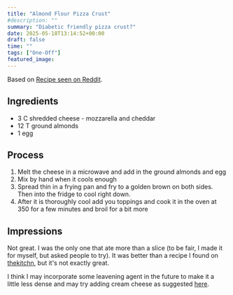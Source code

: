 ```yaml
---
title: "Almond Flour Pizza Crust"
#description: ""
summary: "Diabetic friendly pizza crust?"
date: 2025-05-18T13:14:52+00:00
draft: false
time: ""
tags: ["One-Off"]
featured_image: 
---
```


Based on [Recipe seen on Reddit](https://www.reddit.com/r/keto/comments/n94tq/as_promised_the_holy_grail_pizza_crust_food_porn/).

## Ingredients

- 3 C shredded cheese - mozzarella and cheddar
- 12 T ground almonds
- 1 egg

## Process

1. Melt the cheese in a microwave and add in the ground almonds and egg
1. Mix by hand when it cools enough
1. Spread thin in a frying pan and fry to a golden brown on both sides. Then into the fridge to cool right down.
1. After it is thoroughly cool add you toppings and cook it in the oven at 350 for a few minutes and broil for a bit more

## Impressions

Not great. I was the only one that ate more than a slice (to be fair, I made it for myself, but asked people to try). It was better than a recipe I found on [thekitchn](https://www.thekitchn.com/almond-flour-pizza-crust-recipe-23199142#post-recipe-272700141), but it's not exactly great.

I think I may incorporate some leavening agent in the future to make it a little less dense and may try adding cream cheese as suggested [here](https://www.thekitchn.com/almond-flour-pizza-crust-recipe-23199142#post-recipe-272700141).
